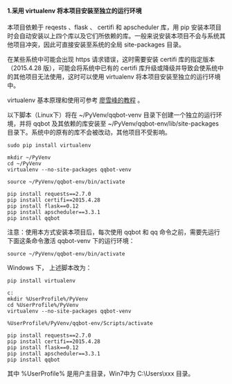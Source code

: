 #### 1.采用 virtualenv 将本项目安装至独立的运行环境

本项目依赖于 reqests 、flask 、 certifi 和 apscheduler 库，用 pip 安装本项目时会自动安装以上四个库以及它们所依赖的库。一般来说安装本项目不会与系统其他项目冲突，因此可直接安装至系统的全局 site-packages 目录。

在某些系统中可能会出现 https 请求错误，这时需要安装 certifi 库的指定版本（2015.4.28 版），可能会将系统中已有的 certifi 库升级或降级并导致会使系统中的其他项目无法使用，这时可以使用 virtualenv 将本项目安装至独立的运行环境中。

virtualenv 基本原理和使用可参考 [廖雪峰的教程](http://www.liaoxuefeng.com/wiki/0014316089557264a6b348958f449949df42a6d3a2e542c000/001432712108300322c61f256c74803b43bfd65c6f8d0d0000) 。

以下脚本（Linux下）将在 ~/PyVenv/qqbot-venv 目录下创建一个独立的运行环境，并将 qqbot 及其依赖的库安装至 ~/PyVenv/qqbot-env/lib/site-packages 目录下。系统中的原有的库不会被改动，其他项目不受影响。

    sudo pip install virtualenv

    mkdir ~/PyVenv
    cd ~/PyVenv
    virtualenv --no-site-packages qqbot-venv

    source ~/PyVenv/qqbot-env/bin/activate

    pip install requests==2.7.0
    pip install certifi==2015.4.28
    pip install flask==0.12
    pip install apscheduler==3.3.1
    pip install qqbot

注意：使用本方式安装本项目后，每次使用 qqbot 和 qq 命令之前，需要先运行下面这条命令激活 qqbot-venv 下的运行环境：

    source ~/PyVenv/qqbot-env/bin/activate

Windows 下， 上述脚本改为：

    pip install virtualenv
    
    c:
    mkdir %UserProfile%/PyVenv
    cd %UserProfile%/PyVenv
    virtualenv --no-site-packages qqbot-venv

    %UserProfile%/PyVenv/qqbot-env/Scripts/activate

    pip install requests==2.7.0
    pip install certifi==2015.4.28
    pip install flask==0.12
    pip install apscheduler==3.3.1
    pip install qqbot

其中 %UserProfile% 是用户主目录，Win7中为 C:\Users\xxx 目录。
